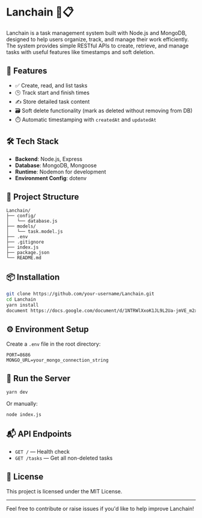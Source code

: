# Lanchain 🧠📋

Lanchain is a task management system built with Node.js and MongoDB, designed to help users organize, track, and manage their work efficiently. The system provides simple RESTful APIs to create, retrieve, and manage tasks with useful features like timestamps and soft deletion.

## 🚀 Features

- ✅ Create, read, and list tasks
- 🕒 Track start and finish times
- ✍️ Store detailed task content
- 🗃️ Soft delete functionality (mark as deleted without removing from DB)
- ⏱️ Automatic timestamping with `createdAt` and `updatedAt`

## 🛠️ Tech Stack

- **Backend**: Node.js, Express
- **Database**: MongoDB, Mongoose
- **Runtime**: Nodemon for development
- **Environment Config**: dotenv

## 📂 Project Structure

```
Lanchain/
├── config/
│   └── database.js
├── models/
│   └── task.model.js
├── .env
├── .gitignore
├── index.js
├── package.json
└── README.md
```

## 📦 Installation

```bash
git clone https://github.com/your-username/Lanchain.git
cd Lanchain
yarn install
document https://docs.google.com/document/d/1NTRWlXxoK1JL9L2Ua-jmVE_m2xhDU3mNeLW-LNirMkA/edit?usp=sharing
```

## ⚙️ Environment Setup

Create a `.env` file in the root directory:

```
PORT=8686
MONGO_URL=your_mongo_connection_string
```

## 🚀 Run the Server

```bash
yarn dev
```

Or manually:

```bash
node index.js
```

## 📬 API Endpoints

- `GET /` — Health check
- `GET /tasks` — Get all non-deleted tasks

## 📄 License

This project is licensed under the MIT License.

---

Feel free to contribute or raise issues if you'd like to help improve Lanchain!
